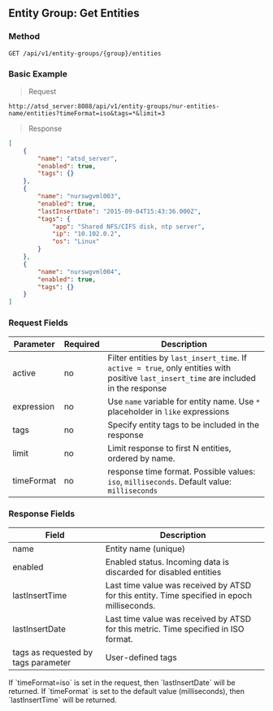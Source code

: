 ## Entity Group: Get Entities


### Method
```
GET /api/v1/entity-groups/{group}/entities
```
### Basic Example
> Request

```
http://atsd_server:8088/api/v1/entity-groups/nur-entities-name/entities?timeFormat=iso&tags=*&limit=3
```
> Response

```json
[
    {
        "name": "atsd_server",
        "enabled": true,
        "tags": {}
    },
    {
        "name": "nurswgvml003",
        "enabled": true,
        "lastInsertDate": "2015-09-04T15:43:36.000Z",
        "tags": {
            "app": "Shared NFS/CIFS disk, ntp server",
            "ip": "10.102.0.2",
            "os": "Linux"
        }
    },
    {
        "name": "nurswgvml004",
        "enabled": true,
        "tags": {}
    }
]
```
### Request Fields
|**Parameter**|**Required**|**Description**|
|---|---|---|
|active|no| Filter entities by `last_insert_time`. If `active = true`, only entities with positive `last_insert_time` are included in the response|
|expression|no|Use `name` variable for entity name. Use `*` placeholder in `like` expressions|
|tags|no|Specify entity tags to be included in the response|
|limit|no|Limit response to first N entities, ordered by name.|
|timeFormat|no|response time format. Possible values: `iso`, `milliseconds`. Default value: `milliseconds`|

### Response Fields

| **Field**                                 | **Description**                                                                             |
|------------------------------------------|---------------------------------------------------------------------------------------------|
| name                                     | Entity name (unique)                                                                        |
| enabled                                  | Enabled status. Incoming data is discarded for disabled entities                            |
| lastInsertTime                           | Last time value was received by ATSD for this entity. Time specified in epoch milliseconds. |
|lastInsertDate|Last time value was received by ATSD for this metric. Time specified in ISO format.|
|tags as requested by tags parameter|User-defined tags|

<aside class="notice">
If `timeFormat=iso` is set in the request, then `lastInsertDate` will be returned. If `timeFormat` is set to the default value (milliseconds), then `lastInsertTime` will be returned.
</aside>
